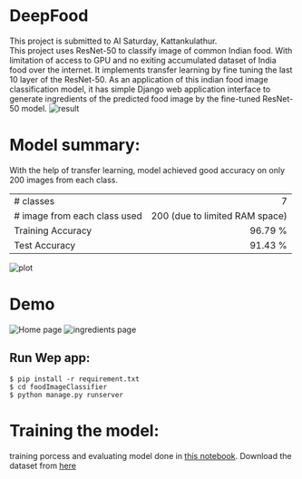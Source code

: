 # DeepFood
This project is submitted to AI Saturday, Kattankulathur. </br>This project uses ResNet-50 to classify image of common Indian food. With limitation of access to GPU and no exiting accumulated dataset of India food over the internet. It implements transfer learning by fine tuning the last 10 layer of the ResNet-50. As an application of this indian food image classification model, it has simple Django web application interface to generate ingredients of the predicted food image by the fine-tuned ResNet-50 model.
![result](https://i.postimg.cc/prDxYSCm/final-prediction.png)

# Model summary:
With the help of transfer learning,  model achieved good accuracy on only 200 images from each class.

|                                 |                                |
|---------------------------------|-------------------------------:|
| # classes                       | 7                              |
| # image from each class used    | 200 (due to limited RAM space) | 
| Training Accuracy               | 96.79 %                        |
| Test Accuracy                   | 91.43 %                        |

![plot](https://i.postimg.cc/SR6RXNt5/plot.png)

# Demo
![Home page](https://preview.ibb.co/nruho0/home.png)
![ingredients page](https://preview.ibb.co/gZEAaf/dosa.png)

## Run Wep app:
```
$ pip install -r requirement.txt
$ cd foodImageClassifier
$ python manage.py runserver
```

# Training the model:
training porcess and evaluating model done in [this notebook](https://github.com/10zinten/deepfood/blob/master/FIC%20fine-tuned%20on%20ResNet-50%20with%20keras.ipynb). Download the dataset from [here](https://www.floydhub.com/tenzinknrb/datasets/indian-food-images)
